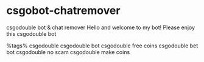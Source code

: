 # csgobot-chatremover
csgodouble bot &amp; chat remover
Hello and welcome to my bot! Please enjoy this csgodouble bot



%tags%
csgodouble
csgodouble bot
csgodouble free coins
csgodouble bet bot
csgodouble no scam
csgodouble make coins
